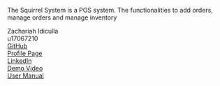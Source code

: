 The Squirrel System is a POS system. The functionalities to add orders, manage orders and manage inventory <br/>

Zachariah Idiculla <br/>
u17067210 <br/>
[GitHub](https://github.com/ZachariahIdiculla) <br/> 
[Profile Page](https://ZachariahIdiculla.github.io/) <br/> 
[LinkedIn](https://www.linkedin.com/in/zachariah-idiculla-349692184) <br/>
[Demo Video](https://drive.google.com/file/d/19CkbDg6jWSmvetRqJof4ZG1JyjwvdBTC/view?usp=sharing) <br/>
[User Manual](https://drive.google.com/file/d/1xxcNPux3_r_W77u0yYSxY-6WLxF2bDQw/view?usp=sharing)
